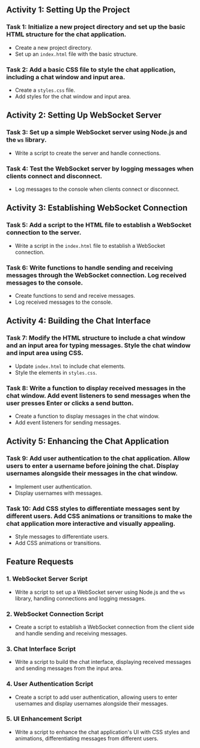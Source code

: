 ## Activity 1: Setting Up the Project

### Task 1: Initialize a new project directory and set up the basic HTML structure for the chat application.
- Create a new project directory.
- Set up an `index.html` file with the basic structure.

### Task 2: Add a basic CSS file to style the chat application, including a chat window and input area.
- Create a `styles.css` file.
- Add styles for the chat window and input area.

## Activity 2: Setting Up WebSocket Server

### Task 3: Set up a simple WebSocket server using Node.js and the `ws` library.
- Write a script to create the server and handle connections.

### Task 4: Test the WebSocket server by logging messages when clients connect and disconnect.
- Log messages to the console when clients connect or disconnect.

## Activity 3: Establishing WebSocket Connection

### Task 5: Add a script to the HTML file to establish a WebSocket connection to the server.
- Write a script in the `index.html` file to establish a WebSocket connection.

### Task 6: Write functions to handle sending and receiving messages through the WebSocket connection. Log received messages to the console.
- Create functions to send and receive messages.
- Log received messages to the console.

## Activity 4: Building the Chat Interface

### Task 7: Modify the HTML structure to include a chat window and an input area for typing messages. Style the chat window and input area using CSS.
- Update `index.html` to include chat elements.
- Style the elements in `styles.css`.

### Task 8: Write a function to display received messages in the chat window. Add event listeners to send messages when the user presses Enter or clicks a send button.
- Create a function to display messages in the chat window.
- Add event listeners for sending messages.

## Activity 5: Enhancing the Chat Application

### Task 9: Add user authentication to the chat application. Allow users to enter a username before joining the chat. Display usernames alongside their messages in the chat window.
- Implement user authentication.
- Display usernames with messages.

### Task 10: Add CSS styles to differentiate messages sent by different users. Add CSS animations or transitions to make the chat application more interactive and visually appealing.
- Style messages to differentiate users.
- Add CSS animations or transitions.

## Feature Requests

### 1. WebSocket Server Script
- Write a script to set up a WebSocket server using Node.js and the `ws` library, handling connections and logging messages.

### 2. WebSocket Connection Script
- Create a script to establish a WebSocket connection from the client side and handle sending and receiving messages.

### 3. Chat Interface Script
- Write a script to build the chat interface, displaying received messages and sending messages from the input area.

### 4. User Authentication Script
- Create a script to add user authentication, allowing users to enter usernames and display usernames alongside their messages.

### 5. UI Enhancement Script
- Write a script to enhance the chat application's UI with CSS styles and animations, differentiating messages from different users.
